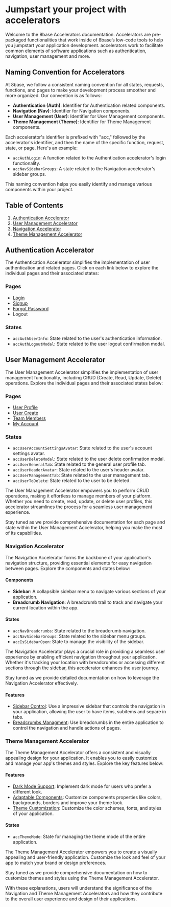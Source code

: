 # Jumpstart your project with accelerators

Welcome to the 8base Accelerators documentation. Accelerators are pre-packaged functionalities that work inside of 8base’s low-code tools to help you jumpstart your application development. accelerators work to facilitate common elements of software applications such as authentication, navigation, user management and more.

## Naming Convention for Accelerators

At 8base, we follow a consistent naming convention for all states, requests, functions, and pages to make your development process smoother and more organized. Our convention is as follows:

- **Authentication (Auth)**: Identifier for Authentication related components.
- **Navigation (Nav)**: Identifier for Navigation components.
- **User Management (User)**: Identifier for User Management components.
- **Theme Management (Theme)**: Identifier for Theme Management components.

Each accelerator's identifier is prefixed with "acc," followed by the accelerator's identifier, and then the name of the specific function, request, state, or page. Here's an example:

- `accAuthLogin`: A function related to the Authentication accelerator's login functionality.
- `accNavSidebarGroups`: A state related to the Navigation accelerator's sidebar groups.

This naming convention helps you easily identify and manage various components within your project.

## Table of Contents

1. [Authentication Accelerator](#authentication-accelerator)
2. [User Management Accelerator](#user-management-accelerator)
3. [Navigation Accelerator](#navigation-accelerator)
4. [Theme Management Accelerator](#theme-management-accelerator)

## Authentication Accelerator

The Authentication Accelerator simplifies the implementation of user authentication and related pages. Click on each link below to explore the individual pages and their associated states:

### Pages

- [Login](./authentication-accelerator/login.md)
- [Signup](./authentication-accelerator/signup.md)
- [Forgot Password](./authentication-accelerator/forgot-password.md)
- Logout

### States

- `accAuthUserInfo`: State related to the user's authentication information.
- `accAuthLogoutModal`: State related to the user logout confirmation modal.

## User Management Accelerator

The User Management Accelerator simplifies the implementation of user management functionality, including CRUD (Create, Read, Update, Delete) operations. Explore the individual pages and their associated states below:

### Pages

- [User Profile](./user-management-accelerator/user-profile.md)
- [User Create](./user-management-accelerator/user-create.md)
- [Team Members](./user-management-accelerator/team-members.md)
- [My Account](./user-management-accelerator/my-account.md)

### States

- `accUserAccountSettingsAvatar`: State related to the user's account settings avatar.
- `accUserDeleteModal`: State related to the user delete confirmation modal.
- `accUserGeneralTab`: State related to the general user profile tab.
- `accUserHeaderAvatar`: State related to the user's header avatar.
- `accUserManagementTab`: State related to the user management tab.
- `accUserToDelete`: State related to the user to be deleted.

The User Management Accelerator empowers you to perform CRUD operations, making it effortless to manage members of your platform. Whether you need to create, read, update, or delete user profiles, this accelerator streamlines the process for a seamless user management experience.

Stay tuned as we provide comprehensive documentation for each page and state within the User Management Accelerator, helping you make the most of its capabilities.

### Navigation Accelerator

The Navigation Accelerator forms the backbone of your application's navigation structure, providing essential elements for easy navigation between pages. Explore the components and states below:

#### Components

- **Sidebar**: A collapsible sidebar menu to navigate various sections of your application.
- **Breadcrumb Navigation**: A breadcrumb trail to track and navigate your current location within the app.

#### States

- `accNavBreadcrumbs`: State related to the breadcrumb navigation.
- `accNavSidebarGroups`: State related to the sidebar menu groups.
- `accIsSidebarOpen`: State to manage the visibility of the sidebar.

The Navigation Accelerator plays a crucial role in providing a seamless user experience by enabling efficient navigation throughout your application. Whether it's tracking your location with breadcrumbs or accessing different sections through the sidebar, this accelerator enhances the user journey.

Stay tuned as we provide detailed documentation on how to leverage the Navigation Accelerator effectively.

#### Features

- [Sidebar Control](./navigation-accelerator/sidebar-control.md): Use a impressive sidebar that controls the navigation in your application, allowing the user to have items, subitems and separe in tabs.
- [Breadcrumbs Managment](./navigation-accelerator/breadcrumbs-managment.md): Use breadcrumbs in the entire application to control the navigation and handle actions of pages.

### Theme Management Accelerator

The Theme Management Accelerator offers a consistent and visually appealing design for your application. It enables you to easily customize and manage your app's themes and styles. Explore the key features below:

#### Features

- [Dark Mode Support](./theme-managment-accelerator/theme-managment.md#dark-mode-support): Implement dark mode for users who prefer a different look.
- [Adaptable Components](./theme-managment-accelerator/theme-managment.md#adaptable-components): Customize components properties like colors, backgrounds, borders and improve your theme look.
- [Theme Customization](./theme-managment-accelerator/theme-managment.md#theme-customization): Customize the color schemes, fonts, and styles of your application.

#### States

- `accThemeMode`: State for managing the theme mode of the entire application.

The Theme Management Accelerator empowers you to create a visually appealing and user-friendly application. Customize the look and feel of your app to match your brand or design preferences.

Stay tuned as we provide comprehensive documentation on how to customize themes and styles using the Theme Management Accelerator.

With these explanations, users will understand the significance of the Navigation and Theme Management Accelerators and how they contribute to the overall user experience and design of their applications.
